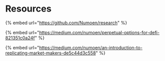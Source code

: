 # Resources

{% embed url="https://github.com/Numoen/research" %}

{% embed url="https://medium.com/numoen/perpetual-options-for-defi-821351c0a24f" %}

{% embed url="https://medium.com/numoen/an-introduction-to-replicating-market-makers-de5c44d3c558" %}
